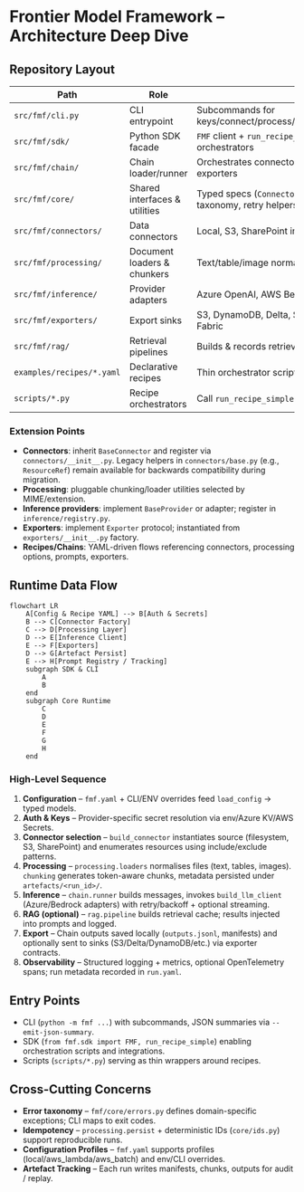 # Frontier Model Framework – Architecture Deep Dive

## Repository Layout
| Path | Role | Notes |
|------|------|-------|
| `src/fmf/cli.py` | CLI entrypoint | Subcommands for keys/connect/process/prompt/run/infer/export/recipe |
| `src/fmf/sdk/` | Python SDK facade | `FMF` client + `run_recipe_simple` helper for thin orchestrators |
| `src/fmf/chain/` | Chain loader/runner | Orchestrates connector → processing → inference → exporters |
| `src/fmf/core/` | Shared interfaces & utilities | Typed specs (`ConnectorSpec`, `RunContext`), error taxonomy, retry helpers shared across layers |
| `src/fmf/connectors/` | Data connectors | Local, S3, SharePoint implementations |
| `src/fmf/processing/` | Document loaders & chunkers | Text/table/image normalization + persistence |
| `src/fmf/inference/` | Provider adapters | Azure OpenAI, AWS Bedrock, provider registry |
| `src/fmf/exporters/` | Export sinks | S3, DynamoDB, Delta, SharePoint Excel, Redshift, Fabric |
| `src/fmf/rag/` | Retrieval pipelines | Builds & records retrieval artefacts per pipeline |
| `examples/recipes/*.yaml` | Declarative recipes | Thin orchestrator scripts reference these configs |
| `scripts/*.py` | Recipe orchestrators | Call `run_recipe_simple` for CSV, images, text, Fabric |

### Extension Points
- **Connectors**: inherit `BaseConnector` and register via `connectors/__init__.py`. Legacy helpers in `connectors/base.py` (e.g., `ResourceRef`) remain available for backwards compatibility during migration.
- **Processing**: pluggable chunking/loader utilities selected by MIME/extension.
- **Inference providers**: implement `BaseProvider` or adapter; register in `inference/registry.py`.
- **Exporters**: implement `Exporter` protocol; instantiated from `exporters/__init__.py` factory.
- **Recipes/Chains**: YAML-driven flows referencing connectors, processing options, prompts, exporters.

## Runtime Data Flow
```mermaid
flowchart LR
    A[Config & Recipe YAML] --> B[Auth & Secrets]
    B --> C[Connector Factory]
    C --> D[Processing Layer]
    D --> E[Inference Client]
    E --> F[Exporters]
    D --> G[Artefact Persist]
    E --> H[Prompt Registry / Tracking]
    subgraph SDK & CLI
        A
        B
    end
    subgraph Core Runtime
        C
        D
        E
        F
        G
        H
    end
```

### High-Level Sequence
1. **Configuration** – `fmf.yaml` + CLI/ENV overrides feed `load_config` → typed models.
2. **Auth & Keys** – Provider-specific secret resolution via env/Azure KV/AWS Secrets.
3. **Connector selection** – `build_connector` instantiates source (filesystem, S3, SharePoint) and enumerates resources using include/exclude patterns.
4. **Processing** – `processing.loaders` normalises files (text, tables, images). `chunking` generates token-aware chunks, metadata persisted under `artefacts/<run_id>/`.
5. **Inference** – `chain.runner` builds messages, invokes `build_llm_client` (Azure/Bedrock adapters) with retry/backoff + optional streaming.
6. **RAG (optional)** – `rag.pipeline` builds retrieval cache; results injected into prompts and logged.
7. **Export** – Chain outputs saved locally (`outputs.jsonl`, manifests) and optionally sent to sinks (S3/Delta/DynamoDB/etc.) via exporter contracts.
8. **Observability** – Structured logging + metrics, optional OpenTelemetry spans; run metadata recorded in `run.yaml`.

## Entry Points
- CLI (`python -m fmf ...`) with subcommands, JSON summaries via `--emit-json-summary`.
- SDK (`from fmf.sdk import FMF, run_recipe_simple`) enabling orchestration scripts and integrations.
- Scripts (`scripts/*.py`) serving as thin wrappers around recipes.

## Cross-Cutting Concerns
- **Error taxonomy** – `fmf/core/errors.py` defines domain-specific exceptions; CLI maps to exit codes.
- **Idempotency** – `processing.persist` + deterministic IDs (`core/ids.py`) support reproducible runs.
- **Configuration Profiles** – `fmf.yaml` supports profiles (local/aws_lambda/aws_batch) and env/CLI overrides.
- **Artefact Tracking** – Each run writes manifests, chunks, outputs for audit / replay.
